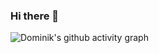 ### Hi there 👋

<!--
**DominikBBB/DominikBBB** is a ✨ _special_ ✨ repository because its `README.md` (this file) appears on your GitHub profile.

Here are some ideas to get you started:

- 🔭 I’m currently working on ...
- 🌱 I’m currently learning ...
- 👯 I’m looking to collaborate on ...
- 🤔 I’m looking for help with ...
- 💬 Ask me about ...
- 📫 How to reach me: ...
- 😄 Pronouns: ...
- ⚡ Fun fact: ...
-->


<!-- 
<p align="center"> <img src="https://github-profile-trophy.vercel.app/?username=dominikbbb&theme=darkhub" alt="DominikBBB" /> </p>
 -->
 
 ![Dominik's github activity graph](https://activity-graph.herokuapp.com/graph?username=DominikBBB&theme=github)
